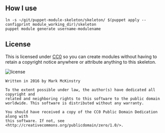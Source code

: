 How I use
---
```
ln -s ~/git/puppet-module-skeleton/skeleton/ $(puppet apply --configprint module_working_dir)/skeleton
puppet module generate username-modulename
```

License
---
This is licensed under [CC0](http://creativecommons.org/publicdomain/zero/1.0/)
so you can create modules without having to retain a copyright notice anywhere
or attribute anything to this skeleton.

![license](https://licensebuttons.net/p/zero/1.0/88x31.png)

```
Written in 2016 by Mark McKinstry

To the extent possible under law, the author(s) have dedicated all copyright and
related and neighboring rights to this software to the public domain
worldwide. This software is distributed without any warranty.

You should have received a copy of the CC0 Public Domain Dedication along with
this software. If not, see <http://creativecommons.org/publicdomain/zero/1.0/>.
```
